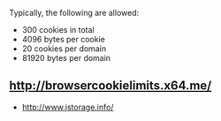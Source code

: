 Typically, the following are allowed:
  * 300 cookies in total
  * 4096 bytes per cookie
  * 20 cookies per domain
  * 81920 bytes per domain


## http://browsercookielimits.x64.me/ ##

  * http://www.jstorage.info/